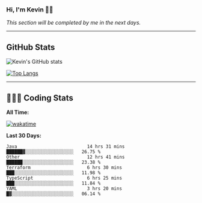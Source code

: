 ### Hi, I'm Kevin 👋🏻

_This section will be completed by me in the next days._


--- 
## GitHub Stats
![Kevin's GitHub stats](https://github-readme-stats.vercel.app/api?username=kevin-kraus&show_icons=true&theme=dark)

[![Top Langs](https://github-readme-stats.vercel.app/api/top-langs/?username=kevin-kraus&layout=compact&theme=dark)]()

---
## 🧑🏻‍💻 Coding Stats

**All Time:**

[![wakatime](https://wakatime.com/badge/user/2ee1869b-72a2-4c21-b5f7-e95432f5a1cf.svg?style=flat)](https://wakatime.com/@2ee1869b-72a2-4c21-b5f7-e95432f5a1cf)

**Last 30 Days:**

<!--START_SECTION:waka-->

```text
Java                          14 hrs 31 mins  ██████▓░░░░░░░░░░░░░░░░░░   26.75 %
Other                         12 hrs 41 mins  ██████░░░░░░░░░░░░░░░░░░░   23.38 %
Terraform                     6 hrs 30 mins   ███░░░░░░░░░░░░░░░░░░░░░░   11.98 %
TypeScript                    6 hrs 25 mins   ███░░░░░░░░░░░░░░░░░░░░░░   11.84 %
YAML                          3 hrs 20 mins   █▓░░░░░░░░░░░░░░░░░░░░░░░   06.14 %
```

<!--END_SECTION:waka-->
